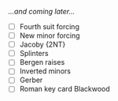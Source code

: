 _...and coming later..._

- [ ] Fourth suit forcing
- [ ] New minor forcing
- [ ] Jacoby {2NT}
- [ ] Splinters
- [ ] Bergen raises
- [ ] Inverted minors
- [ ] Gerber
- [ ] Roman key card Blackwood
